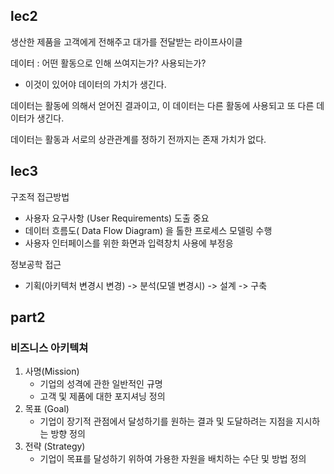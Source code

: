 ## lec2

생산한 제품을 고객에게 전해주고 대가를 전달받는 라이프사이클



데이터 : 어떤 활동으로 인해 쓰여지는가? 사용되는가? 

- 이것이 있어야 데이터의 가치가 생긴다.



데이터는 활동에 의해서 얻어진 결과이고, 이 데이터는 다른 활동에 사용되고 또 다른 데이터가 생긴다. 

데이터는 활동과 서로의 상관관계를 정하기 전까지는 존재 가치가 없다.





## lec3

구조적 접근방법

- 사용자 요구사항 (User Requirements) 도출 중요
- 데이터 흐름도( Data Flow Diagram) 을 톨한 프로세스 모델링 수행
- 사용자 인터페이스를 위한 화면과 입력창치 사용에 부정응



정보공학 접근

- 기획(아키텍처 변경시 변경) -> 분석(모델 변경시) -> 설계 -> 구축







## part2

### 비즈니스 아키텍쳐

1. 사명(Mission)
   - 기업의 성격에 관한 일반적인 규명
   - 고객 및 제품에 대한 포지셔닝 정의
2. 목표 (Goal)
   - 기업이 장기적 관점에서 달성하기를 원하는 결과 및 도달하려는 지점을 지시하는 방향 정의
3. 전략 (Strategy)
   - 기업이 목표를 달성하기 위하여 가용한 자원을 배치하는 수단 및 방법 정의